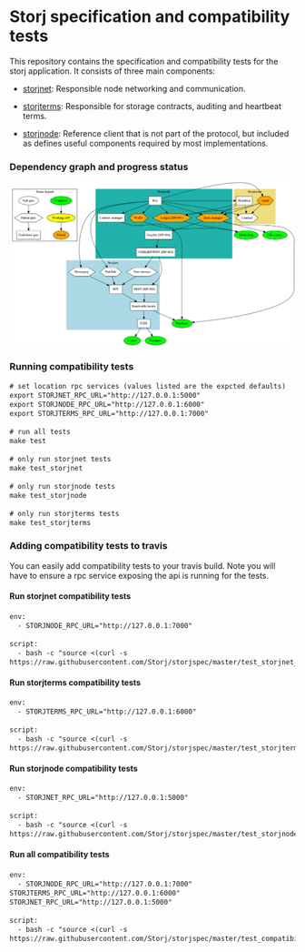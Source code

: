 # Storj specification and compatibility tests

This repository contains the specification and compatibility tests for the 
storj application. It consists of three main components:

 * [storjnet](storjnet): Responsible node networking and communication.

 * [storjterms](storjterms): Responsible for storage contracts, auditing and heartbeat terms.

 * [storjnode](storjnode): Reference client that is not part of the protocol, but included as defines useful components required by most implementations.

### Dependency graph and progress status

![status](status.png)


### Running compatibility tests

    # set location rpc services (values listed are the expcted defaults)
    export STORJNET_RPC_URL="http://127.0.0.1:5000"
    export STORJNODE_RPC_URL="http://127.0.0.1:6000"
    export STORJTERMS_RPC_URL="http://127.0.0.1:7000"

    # run all tests
    make test

    # only run storjnet tests
    make test_storjnet

    # only run storjnode tests
    make test_storjnode

    # only run storjterms tests
    make test_storjterms


### Adding compatibility tests to travis

You can easily add compatibility tests to your travis build. Note you will
have to ensure a rpc service exposing the api is running for the tests.

#### Run storjnet compatibility tests

    env:
      - STORJNODE_RPC_URL="http://127.0.0.1:7000"

    script:
      - bash -c "source <(curl -s https://raw.githubusercontent.com/Storj/storjspec/master/test_storjnet_compatibility.sh)"


#### Run storjterms compatibility tests

    env:
      - STORJTERMS_RPC_URL="http://127.0.0.1:6000"

    script:
      - bash -c "source <(curl -s https://raw.githubusercontent.com/Storj/storjspec/master/test_storjterms_compatibility.sh)"


#### Run storjnode compatibility tests

    env:
      - STORJNET_RPC_URL="http://127.0.0.1:5000"

    script:
      - bash -c "source <(curl -s https://raw.githubusercontent.com/Storj/storjspec/master/test_storjnode_compatibility.sh)"


#### Run all compatibility tests

    env:
      - STORJNODE_RPC_URL="http://127.0.0.1:7000" STORJTERMS_RPC_URL="http://127.0.0.1:6000" STORJNET_RPC_URL="http://127.0.0.1:5000"

    script:
      - bash -c "source <(curl -s https://raw.githubusercontent.com/Storj/storjspec/master/test_compatibility.sh)"
